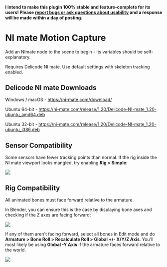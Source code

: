 #### I intend to make this plugin 100% stable and feature-complete for its users! Please [report bugs or ask questions about usability](https://github.com/hoontee/godot-ni-mate-motion-capture/issues) and a response will be made within a day of posting.

# NI mate Motion Capture

Add an NImate node to the scene to begin - its variables should be self-explanatory.

Requires Delicode NI mate. Use default settings with skeleton tracking enabled.

## Delicode NI mate Downloads

Windows / macOS - https://ni-mate.com/download/

Ubuntu 64-bit - https://ni-mate.com/release/1.20/Delicode-NI-mate_1.20-ubuntu_amd64.deb

Ubuntu 32-bit - https://ni-mate.com/release/1.20/Delicode-NI-mate_1.20-ubuntu_i386.deb

## Sensor Compatibility

Some sensors have fewer tracking points than normal. If the rig inside the NI mate viewport looks mangled, try enabling **Rig > Simple**:

![](https://github.com/hoontee/godot-ni-mate-motion-capture/blob/master/simple.png?raw=true)

## Rig Compatibility

All animated bones must face forward relative to the armature.

In Blender, you can ensure this is the case by displaying bone axes and checking if the Z axes are facing forward:

![](https://github.com/hoontee/godot-ni-mate-motion-capture/blob/master/axes.png?raw=true)

If any of them aren't facing forward, select all bones in Edit mode and do **Armature > Bone Roll > Recalculate Roll > Global +/- X/Y/Z Axis**. You'll most likely be using **Global -Y Axis** if the armature faces forward relative to the world.

![](https://github.com/hoontee/godot-ni-mate-motion-capture/blob/master/recalculate_roll.png?raw=true)